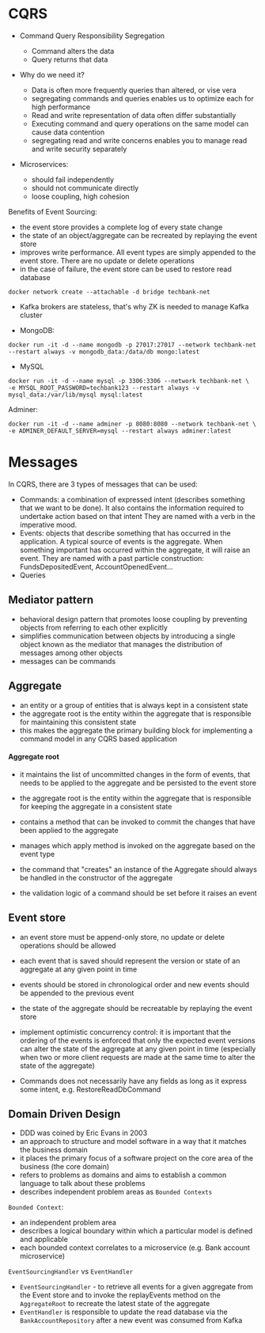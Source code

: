 # CQRS

- Command Query Responsibility Segregation
    - Command alters the data
    - Query returns that data
- Why do we need it?

    - Data is often more frequently queries than altered, or vise vera
    - segregating commands and queries enables us to optimize each for high performance
    - Read and write representation of data often differ substantially
    - Executing command and query operations on the same model can cause data contention
    - segregating read and write concerns enables you to manage read and write security separately

- Microservices:
    - should fail independently
    - should not communicate directly
    - loose coupling, high cohesion

Benefits of Event Sourcing:

- the event store provides a complete log of every state change
- the state of an object/aggregate can be recreated by replaying the event store
- improves write performance. All event types are simply appended to the event store. There are no update or delete
  operations
- in the case of failure, the event store can be used to restore read database

```
docker network create --attachable -d bridge techbank-net
```

- Kafka brokers are stateless, that's why ZK is needed to manage Kafka cluster

- MongoDB:

```
docker run -it -d --name mongodb -p 27017:27017 --network techbank-net --restart always -v mongodb_data:/data/db mongo:latest
```

- MySQL

```
docker run -it -d --name mysql -p 3306:3306 --network techbank-net \
-e MYSQL_ROOT_PASSWORD=techbank123 --restart always -v mysql_data:/var/lib/mysql mysql:latest
```

Adminer:

```
docker run -it -d --name adminer -p 8080:8080 --network techbank-net \
-e ADMINER_DEFAULT_SERVER=mysql --restart always adminer:latest
```

# Messages

In CQRS, there are 3 types of messages that can be used:

- Commands: a combination of expressed intent (describes something that we want to be done).
  It also contains the information required to undertake action based on that intent
  They are named with a verb in the imperative mood.
- Events: objects that describe something that has occurred in the application. A typical source
  of events is the aggregate. When something important has occurred within the aggregate, it will raise an event.
  They are named with a past particle construction: FundsDepositedEvent, AccountOpenedEvent...
- Queries

## Mediator pattern

- behavioral design pattern that promotes loose coupling by preventing objects from
  referring to each other explicitly
- simplifies communication between objects by introducing a single object known as the mediator that manages
  the distribution of messages among other objects
- messages can be commands

## Aggregate

- an entity or a group of entities that is always kept in a consistent state
- the aggregate root is the entity within the aggregate that is responsible for maintaining this consistent state
- this makes the aggregate the primary building block for implementing a command model in any CQRS based application

#### Aggregate root

- it maintains the list of uncommitted changes in the form of events, that needs to be applied to the aggregate and be
  persisted to the event store
- the aggregate root is the entity within the aggregate that is responsible for keeping the aggregate in a consistent
  state
- contains a method that can be invoked to commit the changes that have been applied to the aggregate
- manages which apply method is invoked on the aggregate based on the event type


- the command that "creates" an instance of the Aggregate should always be handled in the constructor of the aggregate
- the validation logic of a command should be set before it raises an event

## Event store

- an event store must be append-only store, no update or delete operations should be allowed
- each event that is saved should represent the version or state of an aggregate at any given point in time
- events should be stored in chronological order and new events should be appended to the previous event
- the state of the aggregate should be recreatable by replaying the event store
- implement optimistic concurrency control: it is important that the ordering of the events is
  enforced that only the expected event versions can alter the state of the aggregate at any given point in time
  (especially when two or more client requests are made at the same time to alter the state of the aggregate)

- Commands does not necessarily have any fields as long as it express some intent, e.g. RestoreReadDbCommand

## Domain Driven Design
- DDD was coined by Eric Evans in 2003
- an approach to structure and model software in a way that it matches the business domain
- it places the primary focus of a software project on the core area of the business (the core domain)
- refers to problems as domains and aims to establish a common language to talk about these problems
- describes independent problem areas as `Bounded Contexts`

`Bounded Context`:
- an independent problem area
- describes a logical boundary within which a particular model is defined and applicable
- each bounded context correlates to a microservice (e.g. Bank account microservice)

`EventSourcingHandler` vs `EventHandler`

- `EventSourcingHandler` - to retrieve all events for a given aggregate from the Event store and to invoke the 
replayEvents method on the `AggregateRoot` to recreate the latest state of the aggregate
- `EventHandler` is responsible to update the read database via the `BankAccountRepository` after a new event was 
consumed from Kafka